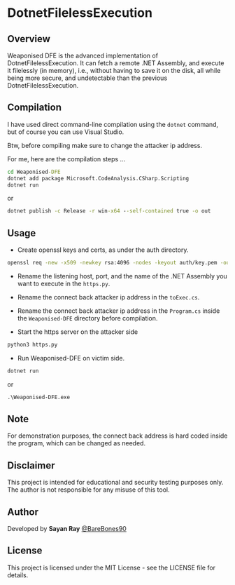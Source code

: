# DotnetFilelessExecution

## Overview

Weaponised DFE is the advanced implementation of DotnetFilelessExecution. It can fetch a remote .NET Assembly, and execute it filelessly (in memory), i.e., without having to save it on the disk, all while being more secure, and undetectable than the previous DotnetFilelessExecution.

## Compilation

I have used direct command-line compilation using the `dotnet` command, but of course you can use Visual Studio.

Btw, before compiling make sure to change the attacker ip address.

For me, here are the compilation steps ...
```cmd
cd Weaponised-DFE
dotnet add package Microsoft.CodeAnalysis.CSharp.Scripting
dotnet run
```
or

```cmd
dotnet publish -c Release -r win-x64 --self-contained true -o out
```

## Usage

- Create openssl keys and certs, as under the auth directory.

```bash
openssl req -new -x509 -newkey rsa:4096 -nodes -keyout auth/key.pem -out auth/cert.pem -days 10000
```

- Rename the listening host, port, and the name of the .NET Assembly you want to execute in the `https.py`.

- Rename the connect back attacker ip address in the `toExec.cs`.

- Rename the connect back attacker ip address in the `Program.cs` inside the `Weaponised-DFE` directory before compilation.

- Start the https server on the attacker side

```bash
python3 https.py
```

- Run Weaponised-DFE on victim side.

```cmd
dotnet run
```

or

```cmd
.\Weaponised-DFE.exe
```

## Note
For demonstration purposes, the connect back address is hard coded inside the program, which can be changed as needed.

## Disclaimer
This project is intended for educational and security testing purposes only. The author is not responsible for any misuse of this tool.

## Author
Developed by **Sayan Ray** [@BareBones90](https://x.com/BareBones90)

## License
This project is licensed under the MIT License - see the LICENSE file for details.
